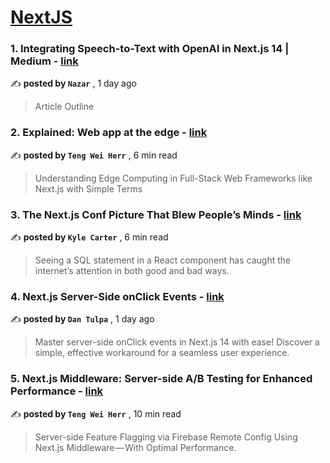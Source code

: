 
<h1><a href=https://medium.com/tag/nextjs/recommended target="_blank" rel="noopener noreferrer">NextJS</a></h1>
<h3>1. Integrating Speech-to-Text with OpenAI in Next.js 14 | Medium - <a href=https://medium.com/@nazardubovyk/creating-voice-input-with-openai-api-and-next-js-14-ff398c60e5b4?source=tag_recommended_feed---------0-84----------nextjs----------705de89c_bc91_4a13_ba3f_2157cd9dddc9------- target="_blank" rel="noopener noreferrer">link</a></h3>

✍️ **posted by `Nazar`** <date> , 1 day ago</date>

<blockquote>Article Outline</blockquote>

<h3>2. Explained: Web app at the edge - <a href=https://medium.com/gitconnected/explained-web-app-at-the-edge-fb391985a0a5?source=tag_recommended_feed---------1-107----------nextjs----------705de89c_bc91_4a13_ba3f_2157cd9dddc9------- target="_blank" rel="noopener noreferrer">link</a></h3>

✍️ **posted by `Teng Wei Herr`** <date> , 6 min read</date>

<blockquote>Understanding Edge Computing in Full-Stack Web Frameworks like Next.js with Simple Terms</blockquote>

<h3>3. The Next.js Conf Picture That Blew People’s Minds - <a href=https://medium.com/codex/the-next-js-conf-picture-that-blew-peoples-minds-6a3dbb1bb308?source=tag_recommended_feed---------2-85----------nextjs----------705de89c_bc91_4a13_ba3f_2157cd9dddc9------- target="_blank" rel="noopener noreferrer">link</a></h3>

✍️ **posted by `Kyle Carter`** <date> , 6 min read</date>

<blockquote>Seeing a SQL statement in a React component has caught the internet’s attention in both good and bad ways.</blockquote>

<h3>4. Next.js Server-Side onClick Events - <a href=https://medium.com/@dtulpa16/next-js-server-side-click-events-2ccb39cf602c?source=tag_recommended_feed---------3-84----------nextjs----------705de89c_bc91_4a13_ba3f_2157cd9dddc9------- target="_blank" rel="noopener noreferrer">link</a></h3>

✍️ **posted by `Dan Tulpa`** <date> , 1 day ago</date>

<blockquote>Master server-side onClick events in Next.js 14 with ease! Discover a simple, effective workaround for a seamless user experience.</blockquote>

<h3>5. Next.js Middleware: Server-side A/B Testing for Enhanced Performance - <a href=https://medium.com/gitconnected/next-js-middleware-server-side-a-b-testing-for-enhanced-performance-f13ed0aa0b40?source=tag_recommended_feed---------4-107----------nextjs----------705de89c_bc91_4a13_ba3f_2157cd9dddc9------- target="_blank" rel="noopener noreferrer">link</a></h3>

✍️ **posted by `Teng Wei Herr`** <date> , 10 min read</date>

<blockquote>Server-side Feature Flagging via Firebase Remote Config Using Next.js Middleware — With Optimal Performance.</blockquote>

